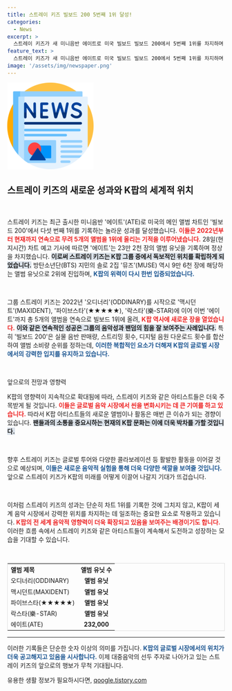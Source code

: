 ```yaml
---
title: 스트레이 키즈 빌보드 200 5번째 1위 달성!
categories:
  - News
excerpt: >
  스트레이 키즈가 새 미니음반 에이트로 미국 빌보드 빌보드 200에서 5번째 1위를 차지하며 K팝 역사에 새로운 이정표를 세웠습니다. 이번 기록은 방탄소년단 지민의 솔로앨범과 함께 K팝 앨범이 1·2위를 차지한 첫 사례로, 글로벌 음악 시장에서 그들의 위력을 다시 한번 입증했습니다!
feature_text: >
  스트레이 키즈가 새 미니음반 에이트로 미국 빌보드 빌보드 200에서 5번째 1위를 차지하며 K팝 역사에 새로운 이정표를 세웠습니다. 이번 기록은 방탄소년단 지민의 솔로앨범과 함께 K팝 앨범이 1·2위를 차지한 첫 사례로, 글로벌 음악 시장에서 그들의 위력을 다시 한번 입증했습니다!
image: '/assets/img/newspaper.png'
---
```


<p><img src="/assets/img/newspaper.png" alt="kimp 속보" /></p>

<h2 data-ke-size="size26">스트레이 키즈의 새로운 성과와 K팝의 세계적 위치</h2>

<p data-ke-size="size16">&nbsp;</p>

<p>스트레이 키즈는 최근 출시한 미니음반 '에이트'(ATE)로 미국의 메인 앨범 차트인 '빌보드 200'에서 다섯 번째 1위를 기록하는 놀라운 성과를 달성했습니다. <b><span style="color: #ee2323;">이들은 2022년부터 현재까지 연속으로 무려 5개의 앨범을 1위에 올리는 기적을 이루어냈습니다.</span></b> 28일(현지시간) 차트 예고 기사에 따르면 '에이트'는 23만 2천 장의 앨범 유닛을 기록하며 정상을 차지했습니다. <b><span style="background-color: #21538527;">이로써 스트레이 키즈는 K팝 그룹 중에서 독보적인 위치를 확립하게 되었습니다.</span></b> 방탄소년단(BTS) 지민의 솔로 2집 '뮤즈'(MUSE) 역시 9만 6천 장에 해당하는 앨범 유닛으로 2위에 진입하며, <b><span style="color: #1a5490;">K팝의 위력이 다시 한번 입증되었습니다.</span></b></p>

<p data-ke-size="size16">&nbsp;</p>

<p>그룹 스트레이 키즈는 2022년 '오디너리'(ODDINARY)를 시작으로 '맥시던트'(MAXIDENT), '파이브스타'(★★★★★), '락스타'(樂-STAR)에 이어 이번 '에이트'까지 총 5개의 앨범을 연속으로 빌보드 1위에 올려, <b><span style="color: #ee2323;">K팝 역사에 새로운 장을 열었습니다.</span></b> <b><span style="background-color: #21538527;">이와 같은 연속적인 성공은 그룹의 음악성과 팬덤의 힘을 잘 보여주는 사례입니다.</span></b> 특히 '빌보드 200'은 실물 음반 판매량, 스트리밍 횟수, 디지털 음원 다운로드 횟수를 합산하여 앨범 소비량 순위를 정하는데, <b><span style="color: #1a5490;">이러한 복합적인 요소가 더해져 K팝의 글로벌 시장에서의 강력한 입지를 유지하고 있습니다.</span></b></p>

<p data-ke-size="size16">&nbsp;</p>

<p>앞으로의 전망과 영향력</p>

<p>K팝의 영향력이 지속적으로 확대됨에 따라, 스트레이 키즈와 같은 아티스트들은 더욱 주목받게 될 것입니다. <b><span style="color: #ee2323;">이들은 글로벌 음악 시장에서 씬을 변화시키는 데 큰 기여를 하고 있습니다.</span></b> 따라서 K팝 아티스트들의 새로운 앨범이나 활동은 매번 큰 이슈가 되는 경향이 있습니다. <b><span style="background-color: #21538527;">팬들과의 소통을 중요시하는 현재의 K팝 문화는 이에 더욱 박차를 가할 것입니다.</span></b></p>

<p data-ke-size="size16">&nbsp;</p>

<p>향후 스트레이 키즈는 글로벌 투어와 다양한 콜라보레이션 등 활발한 활동을 이어갈 것으로 예상되며, <b><span style="color: #1a5490;">이들은 새로운 음악적 실험을 통해 더욱 다양한 색깔을 보여줄 것입니다.</span></b> 앞으로 스트레이 키즈가 K팝의 미래를 어떻게 이끌어 나갈지 기대가 뜨겁습니다.</p>

<p data-ke-size="size16">&nbsp;</p>

<p>이처럼 스트레이 키즈의 성과는 단순히 차트 1위를 기록한 것에 그치지 않고, K팝이 세계 음악 시장에서 강력한 위치를 차지하는 데 일조하는 중요한 요소로 작용하고 있습니다. <b><span style="color: #ee2323;">K팝의 전 세계 음악적 영향력이 더욱 확장되고 있음을 보여주는 배경이기도 합니다.</span></b> 이러한 흐름 속에서 스트레이 키즈와 같은 아티스트들이 계속해서 도전하고 성장하는 모습을 기대할 수 있습니다.</p>

<p data-ke-size="size16">&nbsp;</p>

<table style="width: 100%; border: 1px solid #ddd;">
<tr>
  <th style="text-align: left;">앨범 제목</th>
  <th style="text-align: center;">앨범 유닛 수</th>
</tr>
<tr>
  <td style="text-align: left;">오디너리(ODDINARY)</td>
  <td style="text-align: center; height: 17px;"><b>앨범 유닛</b></td>
</tr>
<tr>
  <td style="text-align: left;">맥시던트(MAXIDENT)</td>
  <td style="text-align: center; height: 17px;"><b>앨범 유닛</b></td>
</tr>
<tr>
  <td style="text-align: left;">파이브스타(★★★★★)</td>
  <td style="text-align: center; height: 17px;"><b>앨범 유닛</b></td>
</tr>
<tr>
  <td style="text-align: left;">락스타(樂-STAR)</td>
  <td style="text-align: center; height: 17px;"><b>앨범 유닛</b></td>
</tr>
<tr>
  <td style="text-align: left;">에이트(ATE)</td>
  <td style="text-align: center; height: 17px;"><b>232,000</b></td>
</tr>
</table>

<hr>

<p>이러한 기록들은 단순한 숫자 이상의 의미를 가집니다. <b><span style="color: #1a5490;">K팝의 글로벌 시장에서의 위치가 더욱 공고해지고 있음을 시사합니다.</span></b> 이제 대중음악의 선두 주자로 나아가고 있는 스트레이 키즈의 앞으로의 행보가 무척 기대됩니다.</p>
유용한 생활 정보가 필요하시다면, <a href="https://qoogle.tistory.com" rel="dofollow">qoogle.tistory.com</a>


